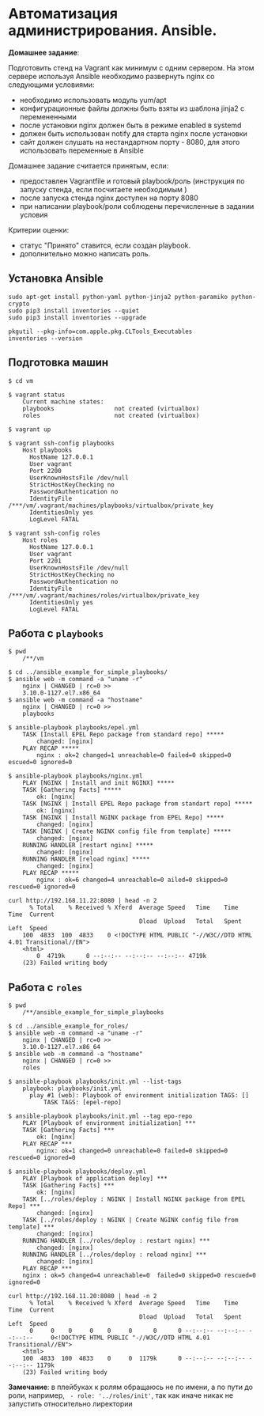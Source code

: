 # Автоматизация администрирования. Ansible.

__Домашнее задание__:

Подготовить стенд на Vagrant как минимум с одним сервером. 
На этом сервере используя Ansible необходимо развернуть nginx со следующими условиями:
* необходимо использовать модуль yum/apt
* конфигурационные файлы должны быть взяты из шаблона jinja2 с перемененными
* после установки nginx должен быть в режиме enabled в systemd
* должен быть использован notify для старта nginx после установки
* сайт должен слушать на нестандартном порту - 8080, для этого использовать переменные в Ansible

Домашнее задание считается принятым, если:
* предоставлен Vagrantfile и готовый playbook/роль (инструкция по запуску стенда, если посчитаете необходимым )
* после запуска стенда nginx доступен на порту 8080
* при написании playbook/роли соблюдены перечисленные в задании условия

Критерии оценки:
* cтатус "Принято" ставится, если создан playbook.
* дополнительно можно написать роль.

## Установка Ansible

```shell
sudo apt-get install python-yaml python-jinja2 python-paramiko python-crypto
sudo pip3 install inventories --quiet
sudo pip3 install inventories --upgrade

pkgutil --pkg-info=com.apple.pkg.CLTools_Executables
inventories --version

```

## Подготовка машин

```shell
$ cd vm

$ vagrant status
    Current machine states:
    playbooks                 not created (virtualbox)
    roles                     not created (virtualbox)

$ vagrant up

$ vagrant ssh-config playbooks
    Host playbooks
      HostName 127.0.0.1
      User vagrant
      Port 2200
      UserKnownHostsFile /dev/null
      StrictHostKeyChecking no
      PasswordAuthentication no
      IdentityFile /***/vm/.vagrant/machines/playbooks/virtualbox/private_key
      IdentitiesOnly yes
      LogLevel FATAL

$ vagrant ssh-config roles
    Host roles
      HostName 127.0.0.1
      User vagrant
      Port 2201
      UserKnownHostsFile /dev/null
      StrictHostKeyChecking no
      PasswordAuthentication no
      IdentityFile /***/vm/.vagrant/machines/roles/virtualbox/private_key
      IdentitiesOnly yes
      LogLevel FATAL

```

## Работа с `playbooks`

```shell
$ pwd
    /**/vm

$ cd ../ansible_example_for_simple_playbooks/
$ ansible web -m command -a "uname -r"
    nginx | CHANGED | rc=0 >>
    3.10.0-1127.el7.x86_64
$ ansible web -m command -a "hostname"
    nginx | CHANGED | rc=0 >>
    playbooks

$ ansible-playbook playbooks/epel.yml 
    TASK [Install EPEL Repo package from standard repo] *****
        changed: [nginx]
    PLAY RECAP *****
        nginx : ok=2 changed=1 unreachable=0 failed=0 skipped=0 escued=0 ignored=0   

$ ansible-playbook playbooks/nginx.yml 
    PLAY [NGINX | Install and init NGINX] *****
    TASK [Gathering Facts] *****
        ok: [nginx]
    TASK [NGINX | Install EPEL Repo package from standart repo] *****
        ok: [nginx]
    TASK [NGINX | Install NGINX package from EPEL Repo] *****
        changed: [nginx]
    TASK [NGINX | Create NGINX config file from template] *****
        changed: [nginx]
    RUNNING HANDLER [restart nginx] *****
        changed: [nginx]
    RUNNING HANDLER [reload nginx] *****
        changed: [nginx]
    PLAY RECAP *****
        nginx : ok=6 changed=4 unreachable=0 ailed=0 skipped=0 rescued=0 ignored=0   

curl http://192.168.11.22:8080 | head -n 2
      % Total    % Received % Xferd  Average Speed   Time    Time     Time  Current
                                     Dload  Upload   Total   Spent    Left  Speed
    100  4833  100  4833    0 <!DOCTYPE HTML PUBLIC "-//W3C//DTD HTML 4.01 Transitional//EN">
    <html>
        0  4719k      0 --:--:-- --:--:-- --:--:-- 4719k
    (23) Failed writing body

```

## Работа с `roles`

```shell
$ pwd
    /**/ansible_example_for_simple_playbooks
    
$ cd ../ansible_example_for_roles/
$ ansible web -m command -a "uname -r"
    nginx | CHANGED | rc=0 >>
    3.10.0-1127.el7.x86_64
$ ansible web -m command -a "hostname"
    nginx | CHANGED | rc=0 >>
    roles

$ ansible-playbook playbooks/init.yml --list-tags
    playbook: playbooks/init.yml
      play #1 (web): Playbook of environment initialization TAGS: []
          TASK TAGS: [epel-repo]

$ ansible-playbook playbooks/init.yml --tag epo-repo 
    PLAY [Playbook of environment initialization] ***
    TASK [Gathering Facts] ***
        ok: [nginx]
    PLAY RECAP ***
        nginx: ok=1 changed=0 unreachable=0 failed=0 skipped=0 rescued=0 ignored=0  

$ ansible-playbook playbooks/deploy.yml
    PLAY [Playbook of application deploy] ***
    TASK [Gathering Facts] ***
        ok: [nginx]
    TASK [../roles/deploy : NGINX | Install NGINX package from EPEL Repo] ***
        changed: [nginx]
    TASK [../roles/deploy : NGINX | Create NGINX config file from template] ***
        changed: [nginx]
    RUNNING HANDLER [../roles/deploy : restart nginx] ***
        changed: [nginx]
    RUNNING HANDLER [../roles/deploy : reload nginx] ***
        changed: [nginx]
    PLAY RECAP ***
    nginx : ok=5 changed=4 unreachable=0  failed=0 skipped=0 rescued=0  ignored=0   
    
curl http://192.168.11.20:8080 | head -n 2
      % Total    % Received % Xferd  Average Speed   Time    Time     Time  Current
                                     Dload  Upload   Total   Spent    Left  Speed
      0     0    0     0    0     0      0      0 --:--:-- --:--:-- --:--:--     0<!DOCTYPE HTML PUBLIC "-//W3C//DTD HTML 4.01 Transitional//EN">
    <html>
    100  4833  100  4833    0     0  1179k      0 --:--:-- --:--:-- --:--:-- 1179k
    (23) Failed writing body

```
__Замечание__: в плейбуках к ролям обращаюсь не по имени, а по пути до роли, например, ` - role: '../roles/init'`, так как иначе никак не запустить относительно лиректории 
